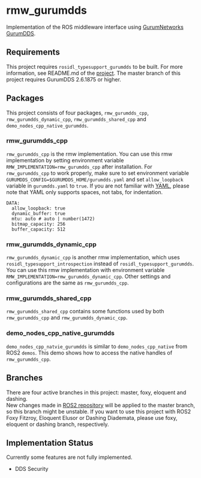 # rmw_gurumdds
Implementation of the ROS middleware interface using [GurumNetworks GurumDDS](http://www.gurum.cc).

## Requirements
This project requires `rosidl_typesupport_gurumdds` to be built. For more information, see README.md of the [project](https://github.com/ros2/rosidl_typesupport_gurumdds).
The master branch of this project requires GurumDDS 2.6.1875 or higher.

## Packages
This project consists of four packages, `rmw_gurumdds_cpp`, `rmw_gurumdds_dynamic_cpp`, `rmw_gurumdds_shared_cpp` and `demo_nodes_cpp_native_gurumdds`.

### rmw_gurumdds_cpp
`rmw_gurumdds_cpp` is the rmw implementation. You can use this rmw implementation by setting environment variable `RMW_IMPLEMENTATION=rmw_gurumdds_cpp` after installation. For `rmw_gurumdds_cpp` to work properly, make sure to set environment variable `GURUMDDS_CONFIG=$GURUMDDS_HOME/gurumdds.yaml` and set `allow_loopback` variable in `gurumdds.yaml` to `true`. If you are not familiar with [YAML](https://yaml.org/), please note that YAML only supports spaces, not tabs, for indentation.  

```
DATA:
  allow_loopback: true
  dynamic_buffer: true
  mtu: auto # auto | number(1472)
  bitmap_capacity: 256
  buffer_capacity: 512
```

### rmw_gurumdds_dynamic_cpp
`rmw_gurumdds_dynamic_cpp` is another rmw implementation, which uses `rosidl_typesupport_introspection` instead of `rosidl_typesupport_gurumdds`. You can use this rmw implementation with environment variable `RMW_IMPLEMENTATION=rmw_gurumdds_dynamic_cpp`. Other settings and configurations are the same as `rmw_gurumdds_cpp`.

### rmw_gurumdds_shared_cpp
`rmw_gurumdds_shared_cpp` contains some functions used by both `rmw_gurumdds_cpp` and `rmw_gurumdds_dynamic_cpp`.

### demo_nodes_cpp_native_gurumdds
`demo_nodes_cpp_natvie_gurumdds` is similar to `demo_nodes_cpp_native` from ROS2 `demos`. This demo shows how to access the native handles of `rmw_gurumdds_cpp`.

## Branches
There are four active branches in this project: master, foxy, eloquent and dashing.  
New changes made in [ROS2 repository](https://github.com/ros2) will be applied to the master branch, so this branch might be unstable.
If you want to use this project with ROS2 Foxy Fitzroy, Eloquent Elusor or Dashing Diademata, please use foxy, eloquent or dashing branch, respectively.  

## Implementation Status
Currently some features are not fully implemented.
- DDS Security
